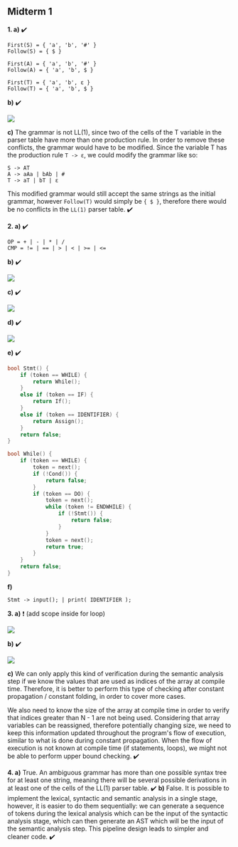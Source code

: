 
## Midterm 1

**1. a)** ✔️
```
First(S) = { 'a', 'b', '#' }
Follow(S) = { $ }

First(A) = { 'a', 'b', '#' }
Follow(A) = { 'a', 'b', $ }

First(T) = { 'a', 'b', ε }
Follow(T) = { 'a', 'b', $ }
```
**b)** ✔️

![](mt1_1b.png)

**c)** The grammar is not LL(1), since two of the cells of the T variable in the parser table have more than one production rule. In order to remove these conflicts, the grammar would have to be modified. Since the variable T has the production rule `T -> ε`, we could modify the grammar like so:
```
S -> AT
A -> aAa | bAb | #
T -> aT | bT | ε
```
This modified grammar would still accept the same strings as the initial grammar, however `Follow(T)` would simply be `{ $ }`, therefore there would be no conflicts in the `LL(1)` parser table. ✔️

**2. a)** ✔️
```
OP = + | - | * | /
CMP = != | == | > | < | >= | <=
```
**b)** ✔️

![](mt1_2b.png)

**c)** ✔️

![](mt1_2c.png)

**d)** ✔️

![](mt1_2d.png)

**e)** ✔️
```c
bool Stmt() {
    if (token == WHILE) {
        return While();
    }
    else if (token == IF) {
        return If();
    }
    else if (token == IDENTIFIER) {
        return Assign();
    }
    return false;
}

bool While() {
    if (token == WHILE) {
        token = next();
        if (!Cond()) {
            return false;
        }
        if (token == DO) {
            token = next();
            while (token != ENDWHILE) {
                if (!Stmt()) {
                    return false;
                }
            }
            token = next();
            return true;
        }
    }
    return false;
}
```

**f)**
```
Stmt -> input(); | print( IDENTIFIER );
```

**3. a)** ❗ (add scope inside for loop)

![](mt1_3a.png)

**b)** ✔️

![](mt1_3b.png)

**c)** We can only apply this kind of verification during the semantic analysis step if we know the values that are used as indices of the array at compile time. Therefore, it is better to perform this type of checking after constant propagation / constant folding, in order to cover more cases. 

We also need to know the size of the array at compile time in order to verify that indices greater than N - 1 are not being used. Considering that array variables can be reassigned, therefore potentially changing size, we need to keep this information updated throughout the program's flow of execution, similar to what is done during constant propagation. When the flow of execution is not known at compile time (if statements, loops), we might not be able to perform upper bound checking. ✔️

**4. a)** True. An ambiguous grammar has more than one possible syntax tree for at least one string, meaning there will be several possible derivations in at least one of the cells of the LL(1) parser table. ✔️
**b)** False. It is possible to implement the lexical, syntactic and semantic analysis in a single stage, however, it is easier to do them sequentially: we can generate a sequence of tokens during the lexical analysis which can be the input of the syntactic analysis stage, which can then generate an AST which will be the input of the semantic analysis step. This pipeline design leads to simpler and cleaner code. ✔️
